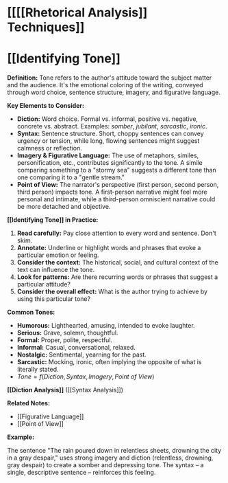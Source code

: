 # [[[[Rhetorical Analysis]] Techniques]]
# [[Identifying Tone]]

**Definition:** Tone refers to the author's attitude toward the subject matter and the audience.  It's the emotional coloring of the writing, conveyed through word choice, sentence structure, imagery, and figurative language.

**Key Elements to Consider:**

* **Diction:**  Word choice.  Formal vs. informal, positive vs. negative, concrete vs. abstract.  Examples:  *somber*, *jubilant*, *sarcastic*, *ironic*.
* **Syntax:** Sentence structure. Short, choppy sentences can convey urgency or tension, while long, flowing sentences might suggest calmness or reflection.
* **Imagery & Figurative Language:**  The use of metaphors, similes, personification, etc., contributes significantly to the tone.  A simile comparing something to a "stormy sea" suggests a different tone than one comparing it to a "gentle stream."
* **Point of View:** The narrator's perspective (first person, second person, third person) impacts tone.  A first-person narrative might feel more personal and intimate, while a third-person omniscient narrative could be more detached and objective.

**[[Identifying Tone]] in Practice:**

1. **Read carefully:** Pay close attention to every word and sentence.  Don't skim.
2. **Annotate:** Underline or highlight words and phrases that evoke a particular emotion or feeling.
3. **Consider the context:** The historical, social, and cultural context of the text can influence the tone.
4. **Look for patterns:**  Are there recurring words or phrases that suggest a particular attitude?
5. **Consider the overall effect:** What is the author trying to achieve by using this particular tone?


**Common Tones:**

* **Humorous:**  Lighthearted, amusing, intended to evoke laughter.
* **Serious:**  Grave, solemn, thoughtful.
* **Formal:**  Proper, polite, respectful.
* **Informal:**  Casual, conversational, relaxed.
* **Nostalgic:**  Sentimental, yearning for the past.
* **Sarcastic:**  Mocking, ironic, often implying the opposite of what is literally stated.
* $Tone = f(Diction, Syntax, Imagery, Point\ of\ View)$


**[[Diction Analysis]]**  ([[Syntax Analysis]])

**Related Notes:**

* [[Figurative Language]]
* [[Point of View]]

**Example:**

The sentence "The rain poured down in relentless sheets, drowning the city in a gray despair," uses strong imagery and diction (relentless, drowning, gray despair) to create a somber and depressing tone.  The syntax – a single, descriptive sentence – reinforces this feeling.


